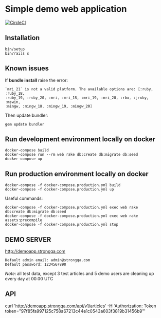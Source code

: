 Simple demo web application
==========================
[![CircleCI](https://circleci.com/gh/strongqa/demo_web_app.svg?style=svg)](https://circleci.com/gh/strongqa/demo_web_app)

## Installation

```
bin/setup
bin/rails s
```

## Known issues

If **bundle install** raise the error:

```
`mri_21` is not a valid platform. The available options are: [:ruby, :ruby_18,
:ruby_19, :ruby_20, :mri, :mri_18, :mri_19, :mri_20, :rbx, :jruby, :mswin,
:mingw, :mingw_18, :mingw_19, :mingw_20]
```

Then update bundler:

```
gem update bundler
```

## Run development environment locally on docker

```
docker-compose build
docker-compose run --rm web rake db:create db:migrate db:seed
docker-compose up
```

## Run production environment locally on docker

```
docker-compose -f docker-compose.production.yml build
docker-compose -f docker-compose.production.yml up
```

Useful commands:

```
docker-compose -f docker-compose.production.yml exec web rake db:create db:migrate db:seed
docker-compose -f docker-compose.production.yml exec web rake assets:precompile
docker-compose -f docker-compose.production.yml stop
```

## DEMO SERVER

http://demoapp.strongqa.com

```
Default admin email: admin@strongqa.com
Default password: 1234567890
```

*Note*: all test data, except 3 test articles and 5 demo users are cleaning up every day at 00:00 UTC

## API

curl 'http://demoapp.strongqa.com/api/v1/articles' -H 'Authorization: Token token="97f85fa997125c758a67213c44e1c0543a603f3819b31456b9"'
